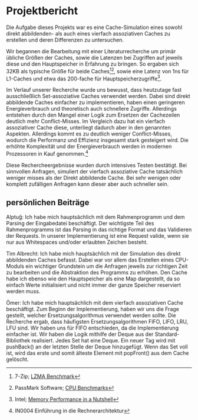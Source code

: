 # Projektbericht

Die Aufgabe dieses Projekts war es eine Cache-Simulation eines sowohl direkt abbildenden- als auch eines vierfach assoziativen Caches zu erstellen und deren Differenzen zu untersuchen.

Wir begannen die Bearbeitung mit einer Literaturrecherche um primär übliche Größen der Caches, sowie die Latenzen bei Zugriffen auf jeweils diese und den Hauptspeicher in Erfahrung zu bringen. So ergaben sich 32KB als typische Größe für beide Caches[^1][^2], sowie eine Latenz von 1ns für L1-Caches und etwa das 200-fache für Hauptspeicherzugriffe[^3].

Im Verlauf unserer Recherche wurde uns bewusst, dass heutzutage fast ausschließlich Set-assoziative Caches verwendet werden. Dabei sind direkt abbildende Caches einfacher zu implementieren, haben einen geringeren Energieverbrauch und theoretisch auch schnellere Zugriffe. Allerdings entstehen durch den Mangel einer Logik zum Ersetzen der Cachezeilen deutlich mehr Conflict-Misses. Im Vergleich dazu hat ein vierfach assoziativer Cache diese, unterliegt dadurch aber in den genannten Aspekten. Allerdings kommt es zu deutlich weniger Conflict-Misses, wodurch die Performanz und Effizienz insgesamt stark gesteigert wird. Die erhöhte Komplexität und der Energieverbrauch werden in modernen Prozessoren in Kauf genommen.[^4]

Diese Rechercheergebnisse wurden durch intensives Testen bestätigt. Bei sinnvollen Anfragen, simuliert der vierfach assoziative Cache tatsächlich weniger misses als der Direkt abbildende Cache. Bei sehr wenigen oder komplett zufälligen Anfragen kann dieser aber auch schneller sein.

## persönlichen Beiträge

Alptuğ:
Ich habe mich hauptsächlich mit dem Rahmenprogramm und dem Parsing der Eingabedatei beschäftigt. Der wichtigste Teil des Rahmenprogramms ist das Parsing in das richtige Format und das Validieren der Requests. In unserer Implementierung ist eine Request valide, wenn sie nur aus Whitespaces und/oder erlaubten Zeichen besteht.

Tim Albrecht:
Ich habe mich hauptsächlich mit der Simulation des direkt abbildenden Caches befasst. Dabei war vor allem das Erstellen eines CPU-Moduls ein wichtiger Grundstein um die Anfragen jeweils zur richtigen Zeit zu bearbeiten und die Abstraktion des Programms zu erhöhen. Den Cache habe ich ebenso wie den Hauptspeicher als eine Map dargestellt, da so einfach Werte initialisiert und nicht immer der ganze Speicher reserviert werden muss.

Ömer:
Ich habe mich hauptsächlich mit dem vierfach assoziativen Cache beschäftigt. Zum Beginn der Implementierung, haben wir uns die Frage gestellt, welcher Ersetzungsalgorithmus verwendet werden sollte. Die Recherche ergab, dass häufigsten Ersetzungsalgorithmen FIFO, LIFO, LRU, LFU sind. Wir haben uns für FIFO entschieden, da die Implementierung einfacher ist. Wir haben die Logik mithilfe der Deque aus der Standard-Bibliothek realisiert. Jedes Set hat eine Deque. Ein neuer Tag wird mit pushBack() an der letzten Stelle der Deque hinzugefügt. Wenn das Set voll ist, wird das erste und somit älteste Element mit popFront() aus dem Cache gelöscht.

[^1]: 7-Zip; [LZMA Benchmark](https://www.7-cpu.com)
[^2]: PassMark Software; [CPU Benchmarks](https://www.cpubenchmark.net)
[^3]: Intel; [Memory Performance in a Nutshell](https://www.intel.com/content/www/us/en/developer/articles/technical/memory-performance-in-a-nutshell.html)
[^4]: IN0004 Einführung in die Rechnerarchitektur
